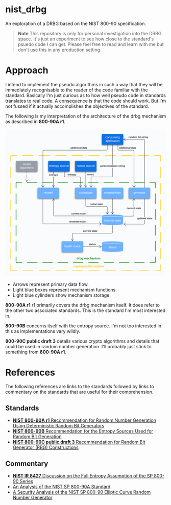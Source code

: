 # nist_drbg
An exploration of a DRBG based on the NIST 800-90 specification.

>**Note**
This repository is only for personal investigation into the DRBG space. It's just an experiment to see how close to the standard's psuedo code I can get. Please feel free to read and learn with me but don't use this in any production setting.

# Approach

I intend to implement the pseudo algorithms in such a way that they will be immediately recognisable to the reader of the code familiar with the standard. Basically I'm just curious as to how well pseudo code in standards translates to real code. A consequence is that the code should work. But I'm not fussed if it actually accomplishes the objectives of the standard.

The following is my interpretation of the architecture of the drbg mechanism as described in **800-90A r1**.

![basic architecture](/nist%20drbg%20-%20data%20flow.png)

* Arrows represent primary data flow.
* Light blue boxes represent mechanism functions.
* Light blue cylinders show mechanism storage.

**800-90A r1** r1 primarily covers the drbg mechanism itself. It does refer to the other two associated standards. This is the standard I'm most interested in.

**800-90B** concerns itself with the entropy source. I'm not too interested in this as implementations vary wildly.

**800-90C public draft 3** details various crypto algorithms and details that could be used in random number generation. I'll probably just stick to something from **800-90A r1**.

# References

The following references are links to the standards followed by links to commentary on the standards that are useful for their comprehension.

## Standards

* [**NIST 800-90A r1** Recommendation for Random Number Generation Using Deterministic Random Bit Generators](https://nvlpubs.nist.gov/nistpubs/SpecialPublications/NIST.SP.800-90Ar1.pdf)
* [**NIST 800-90B** Recommendation for the Entropy Sources Used for Random Bit Generation](https://nvlpubs.nist.gov/nistpubs/SpecialPublications/NIST.SP.800-90B.pdf)
* [**NIST 800-90C public draft 3** Recommendation for Random Bit Generator (RBG) Constructions ](https://nvlpubs.nist.gov/nistpubs/SpecialPublications/NIST.SP.800-90C.3pd.pdf)

## Commentary

* [**NIST IR 8427** Discussion on the Full Entropy Assumption of the SP 800-90 Series](https://nvlpubs.nist.gov/nistpubs/ir/2023/NIST.IR.8427.pdf)
* [An Analysis of the NIST SP 800-90A Standard](https://eprint.iacr.org/2018/349.pdf)
* [A Security Analysis of the NIST SP 800-90 Elliptic Curve Random Number Generator](https://eprint.iacr.org/2007/048.pdf)
